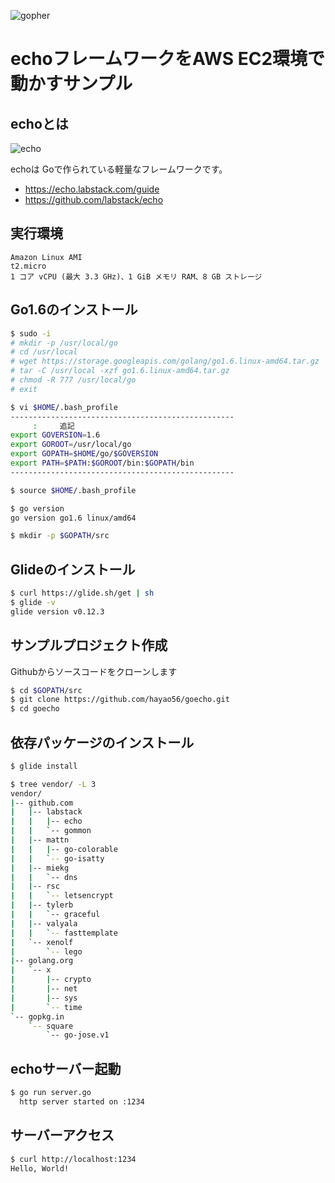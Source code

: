 ![gopher](http://golang-jp.org/doc/gopher/talks.png)

# echoフレームワークをAWS EC2環境で動かすサンプル


## echoとは

![echo](https://echo.labstack.com/images/logo.png)

echoは Goで作られている軽量なフレームワークです。

- https://echo.labstack.com/guide
- https://github.com/labstack/echo


## 実行環境

```
Amazon Linux AMI
t2.micro
1 コア vCPU (最大 3.3 GHz)、1 GiB メモリ RAM、8 GB ストレージ
```

## Go1.6のインストール

```bash
$ sudo -i
# mkdir -p /usr/local/go
# cd /usr/local
# wget https://storage.googleapis.com/golang/go1.6.linux-amd64.tar.gz
# tar -C /usr/local -xzf go1.6.linux-amd64.tar.gz
# chmod -R 777 /usr/local/go
# exit
```

```bash
$ vi $HOME/.bash_profile
--------------------------------------------------
     :     追記
export GOVERSION=1.6
export GOROOT=/usr/local/go
export GOPATH=$HOME/go/$GOVERSION
export PATH=$PATH:$GOROOT/bin:$GOPATH/bin
--------------------------------------------------
```

```bash
$ source $HOME/.bash_profile
```

```bash
$ go version
go version go1.6 linux/amd64
```

```bash
$ mkdir -p $GOPATH/src
```

## Glideのインストール

```bash
$ curl https://glide.sh/get | sh
$ glide -v
glide version v0.12.3
```

## サンプルプロジェクト作成

Githubからソースコードをクローンします

```bash
$ cd $GOPATH/src
$ git clone https://github.com/hayao56/goecho.git
$ cd goecho
```

## 依存パッケージのインストール

```bash
$ glide install
```

```bash
$ tree vendor/ -L 3
vendor/
|-- github.com
|   |-- labstack
|   |   |-- echo
|   |   `-- gommon
|   |-- mattn
|   |   |-- go-colorable
|   |   `-- go-isatty
|   |-- miekg
|   |   `-- dns
|   |-- rsc
|   |   `-- letsencrypt
|   |-- tylerb
|   |   `-- graceful
|   |-- valyala
|   |   `-- fasttemplate
|   `-- xenolf
|       `-- lego
|-- golang.org
|   `-- x
|       |-- crypto
|       |-- net
|       |-- sys
|       `-- time
`-- gopkg.in
    `-- square
        `-- go-jose.v1
```


## echoサーバー起動

```bash
$ go run server.go
  http server started on :1234
```

## サーバーアクセス

```bash
$ curl http://localhost:1234
Hello, World!

```


